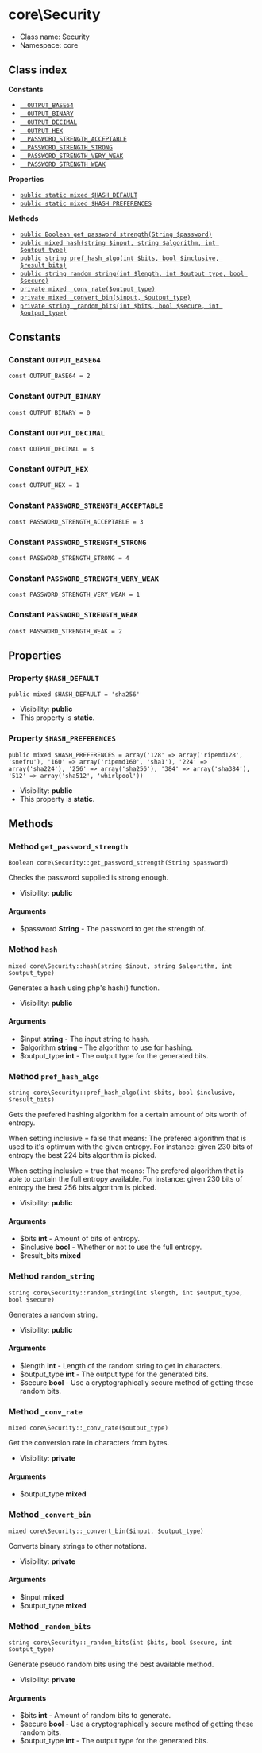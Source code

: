 # core\Security






* Class name: Security
* Namespace: core




## Class index
**Constants**
* [`  OUTPUT_BASE64`](#constant-output_base64)
* [`  OUTPUT_BINARY`](#constant-output_binary)
* [`  OUTPUT_DECIMAL`](#constant-output_decimal)
* [`  OUTPUT_HEX`](#constant-output_hex)
* [`  PASSWORD_STRENGTH_ACCEPTABLE`](#constant-password_strength_acceptable)
* [`  PASSWORD_STRENGTH_STRONG`](#constant-password_strength_strong)
* [`  PASSWORD_STRENGTH_VERY_WEAK`](#constant-password_strength_very_weak)
* [`  PASSWORD_STRENGTH_WEAK`](#constant-password_strength_weak)

**Properties**
* [`public static mixed $HASH_DEFAULT`](#property-hash_default)
* [`public static mixed $HASH_PREFERENCES`](#property-hash_preferences)

**Methods**
* [`public Boolean get_password_strength(String $password)`](#method-get_password_strength)
* [`public mixed hash(string $input, string $algorithm, int $output_type)`](#method-hash)
* [`public string pref_hash_algo(int $bits, bool $inclusive, $result_bits)`](#method-pref_hash_algo)
* [`public string random_string(int $length, int $output_type, bool $secure)`](#method-random_string)
* [`private mixed _conv_rate($output_type)`](#method-_conv_rate)
* [`private mixed _convert_bin($input, $output_type)`](#method-_convert_bin)
* [`private string _random_bits(int $bits, bool $secure, int $output_type)`](#method-_random_bits)





Constants
----------


### Constant `OUTPUT_BASE64`

```
const OUTPUT_BASE64 = 2
```





### Constant `OUTPUT_BINARY`

```
const OUTPUT_BINARY = 0
```





### Constant `OUTPUT_DECIMAL`

```
const OUTPUT_DECIMAL = 3
```





### Constant `OUTPUT_HEX`

```
const OUTPUT_HEX = 1
```





### Constant `PASSWORD_STRENGTH_ACCEPTABLE`

```
const PASSWORD_STRENGTH_ACCEPTABLE = 3
```





### Constant `PASSWORD_STRENGTH_STRONG`

```
const PASSWORD_STRENGTH_STRONG = 4
```





### Constant `PASSWORD_STRENGTH_VERY_WEAK`

```
const PASSWORD_STRENGTH_VERY_WEAK = 1
```





### Constant `PASSWORD_STRENGTH_WEAK`

```
const PASSWORD_STRENGTH_WEAK = 2
```





Properties
----------


### Property `$HASH_DEFAULT`

```
public mixed $HASH_DEFAULT = 'sha256'
```





* Visibility: **public**
* This property is **static**.


### Property `$HASH_PREFERENCES`

```
public mixed $HASH_PREFERENCES = array('128' => array('ripemd128', 'snefru'), '160' => array('ripemd160', 'sha1'), '224' => array('sha224'), '256' => array('sha256'), '384' => array('sha384'), '512' => array('sha512', 'whirlpool'))
```





* Visibility: **public**
* This property is **static**.


Methods
-------


### Method `get_password_strength`

```
Boolean core\Security::get_password_strength(String $password)
```

Checks the password supplied is strong enough.



* Visibility: **public**

#### Arguments

* $password **String** - The password to get the strength of.



### Method `hash`

```
mixed core\Security::hash(string $input, string $algorithm, int $output_type)
```

Generates a hash using php's hash() function.



* Visibility: **public**

#### Arguments

* $input **string** - The input string to hash.
* $algorithm **string** - The algorithm to use for hashing.
* $output_type **int** - The output type for the generated bits.



### Method `pref_hash_algo`

```
string core\Security::pref_hash_algo(int $bits, bool $inclusive, $result_bits)
```

Gets the prefered hashing algorithm for a certain amount of bits worth of entropy.

<p>When setting inclusive = false that means:
 The prefered algorithm that is used to it's optimum with the given entropy.
 For instance: given 230 bits of entropy the best 224 bits algorithm is picked.</p>

<p>When setting inclusive = true that means:
 The prefered algorithm that is able to contain the full entropy available.
 For instance: given 230 bits of entropy the best 256 bits algorithm is picked.</p>

* Visibility: **public**

#### Arguments

* $bits **int** - Amount of bits of entropy.
* $inclusive **bool** - Whether or not to use the full entropy.
* $result_bits **mixed**



### Method `random_string`

```
string core\Security::random_string(int $length, int $output_type, bool $secure)
```

Generates a random string.



* Visibility: **public**

#### Arguments

* $length **int** - Length of the random string to get in characters.
* $output_type **int** - The output type for the generated bits.
* $secure **bool** - Use a cryptographically secure method of getting these random bits.



### Method `_conv_rate`

```
mixed core\Security::_conv_rate($output_type)
```

Get the conversion rate in characters from bytes.



* Visibility: **private**

#### Arguments

* $output_type **mixed**



### Method `_convert_bin`

```
mixed core\Security::_convert_bin($input, $output_type)
```

Converts binary strings to other notations.



* Visibility: **private**

#### Arguments

* $input **mixed**
* $output_type **mixed**



### Method `_random_bits`

```
string core\Security::_random_bits(int $bits, bool $secure, int $output_type)
```

Generate pseudo random bits using the best available method.



* Visibility: **private**

#### Arguments

* $bits **int** - Amount of random bits to generate.
* $secure **bool** - Use a cryptographically secure method of getting these random bits.
* $output_type **int** - The output type for the generated bits.


